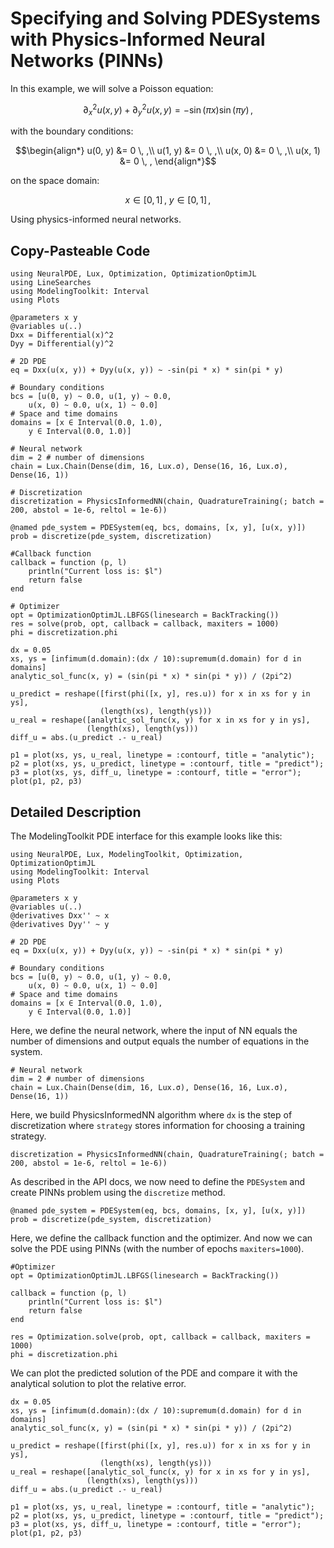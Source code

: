 # Specifying and Solving PDESystems with Physics-Informed Neural Networks (PINNs)

In this example, we will solve a Poisson equation:

```math
∂^2_x u(x, y) + ∂^2_y u(x, y) = - \sin(\pi x) \sin(\pi y) \, ,
```

with the boundary conditions:

```math
\begin{align*}
u(0, y) &= 0 \, ,\\
u(1, y) &= 0 \, ,\\
u(x, 0) &= 0 \, ,\\
u(x, 1) &= 0 \, ,
\end{align*}
```

on the space domain:

```math
x \in [0, 1] \, , \ y \in [0, 1] \, ,
```

Using physics-informed neural networks.

## Copy-Pasteable Code

```@example poisson
using NeuralPDE, Lux, Optimization, OptimizationOptimJL
using LineSearches
using ModelingToolkit: Interval
using Plots

@parameters x y
@variables u(..)
Dxx = Differential(x)^2
Dyy = Differential(y)^2

# 2D PDE
eq = Dxx(u(x, y)) + Dyy(u(x, y)) ~ -sin(pi * x) * sin(pi * y)

# Boundary conditions
bcs = [u(0, y) ~ 0.0, u(1, y) ~ 0.0,
    u(x, 0) ~ 0.0, u(x, 1) ~ 0.0]
# Space and time domains
domains = [x ∈ Interval(0.0, 1.0),
    y ∈ Interval(0.0, 1.0)]

# Neural network
dim = 2 # number of dimensions
chain = Lux.Chain(Dense(dim, 16, Lux.σ), Dense(16, 16, Lux.σ), Dense(16, 1))

# Discretization
discretization = PhysicsInformedNN(chain, QuadratureTraining(; batch = 200, abstol = 1e-6, reltol = 1e-6))

@named pde_system = PDESystem(eq, bcs, domains, [x, y], [u(x, y)])
prob = discretize(pde_system, discretization)

#Callback function
callback = function (p, l)
    println("Current loss is: $l")
    return false
end

# Optimizer
opt = OptimizationOptimJL.LBFGS(linesearch = BackTracking())
res = solve(prob, opt, callback = callback, maxiters = 1000)
phi = discretization.phi

dx = 0.05
xs, ys = [infimum(d.domain):(dx / 10):supremum(d.domain) for d in domains]
analytic_sol_func(x, y) = (sin(pi * x) * sin(pi * y)) / (2pi^2)

u_predict = reshape([first(phi([x, y], res.u)) for x in xs for y in ys],
                    (length(xs), length(ys)))
u_real = reshape([analytic_sol_func(x, y) for x in xs for y in ys],
                 (length(xs), length(ys)))
diff_u = abs.(u_predict .- u_real)

p1 = plot(xs, ys, u_real, linetype = :contourf, title = "analytic");
p2 = plot(xs, ys, u_predict, linetype = :contourf, title = "predict");
p3 = plot(xs, ys, diff_u, linetype = :contourf, title = "error");
plot(p1, p2, p3)
```

## Detailed Description

The ModelingToolkit PDE interface for this example looks like this:

```@example poisson
using NeuralPDE, Lux, ModelingToolkit, Optimization, OptimizationOptimJL
using ModelingToolkit: Interval
using Plots

@parameters x y
@variables u(..)
@derivatives Dxx'' ~ x
@derivatives Dyy'' ~ y

# 2D PDE
eq = Dxx(u(x, y)) + Dyy(u(x, y)) ~ -sin(pi * x) * sin(pi * y)

# Boundary conditions
bcs = [u(0, y) ~ 0.0, u(1, y) ~ 0.0,
    u(x, 0) ~ 0.0, u(x, 1) ~ 0.0]
# Space and time domains
domains = [x ∈ Interval(0.0, 1.0),
    y ∈ Interval(0.0, 1.0)]
```

Here, we define the neural network, where the input of NN equals the number of dimensions and output equals the number of equations in the system.

```@example poisson
# Neural network
dim = 2 # number of dimensions
chain = Lux.Chain(Dense(dim, 16, Lux.σ), Dense(16, 16, Lux.σ), Dense(16, 1))
```

Here, we build PhysicsInformedNN algorithm where `dx` is the step of discretization where
`strategy` stores information for choosing a training strategy.

```@example poisson
discretization = PhysicsInformedNN(chain, QuadratureTraining(; batch = 200, abstol = 1e-6, reltol = 1e-6))
```

As described in the API docs, we now need to define the `PDESystem` and create PINNs
problem using the `discretize` method.

```@example poisson
@named pde_system = PDESystem(eq, bcs, domains, [x, y], [u(x, y)])
prob = discretize(pde_system, discretization)
```

Here, we define the callback function and the optimizer. And now we can solve the PDE using PINNs
(with the number of epochs `maxiters=1000`).

```@example poisson
#Optimizer
opt = OptimizationOptimJL.LBFGS(linesearch = BackTracking())

callback = function (p, l)
    println("Current loss is: $l")
    return false
end

res = Optimization.solve(prob, opt, callback = callback, maxiters = 1000)
phi = discretization.phi
```

We can plot the predicted solution of the PDE and compare it with the analytical solution to plot the relative error.

```@example poisson
dx = 0.05
xs, ys = [infimum(d.domain):(dx / 10):supremum(d.domain) for d in domains]
analytic_sol_func(x, y) = (sin(pi * x) * sin(pi * y)) / (2pi^2)

u_predict = reshape([first(phi([x, y], res.u)) for x in xs for y in ys],
                    (length(xs), length(ys)))
u_real = reshape([analytic_sol_func(x, y) for x in xs for y in ys],
                 (length(xs), length(ys)))
diff_u = abs.(u_predict .- u_real)

p1 = plot(xs, ys, u_real, linetype = :contourf, title = "analytic");
p2 = plot(xs, ys, u_predict, linetype = :contourf, title = "predict");
p3 = plot(xs, ys, diff_u, linetype = :contourf, title = "error");
plot(p1, p2, p3)
```
